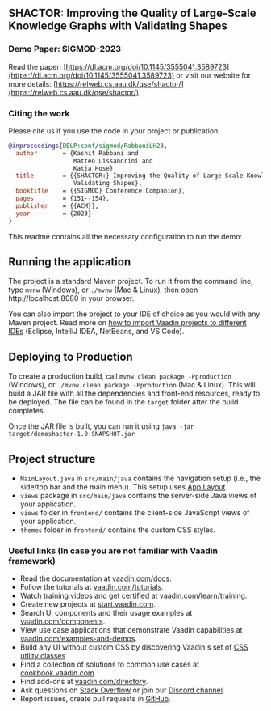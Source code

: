 ## SHACTOR: Improving the Quality of Large-Scale Knowledge Graphs with Validating Shapes
### Demo Paper: SIGMOD-2023

Read the paper: [https://dl.acm.org/doi/10.1145/3555041.3589723](https://dl.acm.org/doi/10.1145/3555041.3589723) or visit our website for more details: [https://relweb.cs.aau.dk/qse/shactor/](https://relweb.cs.aau.dk/qse/shactor/)

### Citing the work
Please cite us if you use the code in your project or publication

```bibtex
@inproceedings{DBLP:conf/sigmod/RabbaniLH23,
  author       = {Kashif Rabbani and
                  Matteo Lissandrini and
                  Katja Hose},
  title        = {{SHACTOR:} Improving the Quality of Large-Scale Knowledge Graphs with
                  Validating Shapes},
  booktitle    = {{SIGMOD} Conference Companion},
  pages        = {151--154},
  publisher    = {{ACM}},
  year         = {2023}
}
```

This readme contains all the necessary configuration to run the demo:

## Running the application

The project is a standard Maven project. To run it from the command line,
type `mvnw` (Windows), or `./mvnw` (Mac & Linux), then open
http://localhost:8080 in your browser.

You can also import the project to your IDE of choice as you would with any
Maven project. Read more on [how to import Vaadin projects to different 
IDEs](https://vaadin.com/docs/latest/guide/step-by-step/importing) (Eclipse, IntelliJ IDEA, NetBeans, and VS Code).

## Deploying to Production

To create a production build, call `mvnw clean package -Pproduction` (Windows),
or `./mvnw clean package -Pproduction` (Mac & Linux).
This will build a JAR file with all the dependencies and front-end resources,
ready to be deployed. The file can be found in the `target` folder after the build completes.

Once the JAR file is built, you can run it using
`java -jar target/demoshactor-1.0-SNAPSHOT.jar`

## Project structure

- `MainLayout.java` in `src/main/java` contains the navigation setup (i.e., the
  side/top bar and the main menu). This setup uses
  [App Layout](https://vaadin.com/docs/components/app-layout).
- `views` package in `src/main/java` contains the server-side Java views of your application.
- `views` folder in `frontend/` contains the client-side JavaScript views of your application.
- `themes` folder in `frontend/` contains the custom CSS styles.

### Useful links (In case you are not familiar with Vaadin framework)

- Read the documentation at [vaadin.com/docs](https://vaadin.com/docs).
- Follow the tutorials at [vaadin.com/tutorials](https://vaadin.com/tutorials).
- Watch training videos and get certified at [vaadin.com/learn/training](https://vaadin.com/learn/training).
- Create new projects at [start.vaadin.com](https://start.vaadin.com/).
- Search UI components and their usage examples at [vaadin.com/components](https://vaadin.com/components).
- View use case applications that demonstrate Vaadin capabilities at [vaadin.com/examples-and-demos](https://vaadin.com/examples-and-demos).
- Build any UI without custom CSS by discovering Vaadin's set of [CSS utility classes](https://vaadin.com/docs/styling/lumo/utility-classes). 
- Find a collection of solutions to common use cases at [cookbook.vaadin.com](https://cookbook.vaadin.com/).
- Find add-ons at [vaadin.com/directory](https://vaadin.com/directory).
- Ask questions on [Stack Overflow](https://stackoverflow.com/questions/tagged/vaadin) or join our [Discord channel](https://discord.gg/MYFq5RTbBn).
- Report issues, create pull requests in [GitHub](https://github.com/vaadin).
